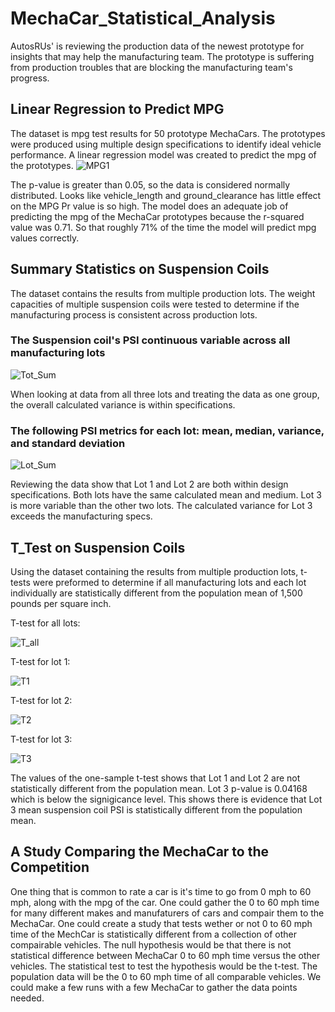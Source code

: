 # MechaCar_Statistical_Analysis
AutosRUs' is reviewing the production data of the newest prototype for insights that may help the manufacturing team. The prototype is suffering from production troubles that are blocking the manufacturing team's progress.

## Linear Regression to Predict MPG
The dataset is mpg test results for 50 prototype MechaCars.  The prototypes were produced using multiple design specifications to identify ideal vehicle performance.  A linear regression model was created to predict the mpg of the prototypes.
![MPG1](https://user-images.githubusercontent.com/98991575/174439872-dccf7187-806c-4ae2-a3bc-e6d40db087b4.png)

The p-value is greater than 0.05, so the data is considered normally distributed. Looks like vehicle_length and ground_clearance has little effect on the MPG Pr value is so high. The model does an adequate job of predicting the mpg of the MechaCar prototypes because the r-squared value was 0.71.  So  that roughly 71% of the time the model will predict mpg values correctly.


## Summary Statistics on Suspension Coils
The dataset contains the results from multiple production lots.  The weight capacities of multiple suspension coils were tested to determine if the manufacturing process is consistent across production lots.
### The Suspension coil's PSI continuous variable across all manufacturing lots
![Tot_Sum](https://user-images.githubusercontent.com/98991575/174440231-8f04958e-a29a-4588-970b-3579763ec1d3.png)

When looking at data from all three lots and treating the data as one group, the overall calculated variance is within specifications.

### The following PSI metrics for each lot: mean, median, variance, and standard deviation
![Lot_Sum](https://user-images.githubusercontent.com/98991575/174440243-c4457940-b916-4956-9d42-518458cdda01.png)

Reviewing the data show that Lot 1 and Lot 2 are both within design specifications.  Both lots have the same calculated mean and medium.  Lot 3 is more variable than the other two lots.  The calculated variance for Lot 3 exceeds the manufacturing specs.

## T_Test on Suspension Coils
Using the dataset containing the results from multiple production lots, t-tests were preformed to determine if all manufacturing lots and each lot individually are statistically different from the population mean of 1,500 pounds per square inch.

T-test for all lots:

![T_all](https://user-images.githubusercontent.com/98991575/174441379-391c2056-461d-44cd-be03-f06f5fb83cac.png)

T-test for lot 1:

![T1](https://user-images.githubusercontent.com/98991575/174441383-b70b648f-174b-4554-a089-e13fa4d57281.png)

T-test for lot 2:

![T2](https://user-images.githubusercontent.com/98991575/174441388-4eeef6e7-0b3f-45de-b60b-91f55c7651df.png)

T-test for lot 3:

![T3](https://user-images.githubusercontent.com/98991575/174441392-b0e9e686-ae98-49f1-b24a-96448d236231.png)

The values of the one-sample t-test shows that Lot 1 and Lot 2 are not statistically different from the population mean.  Lot 3 p-value is 0.04168 which is below the signigicance level.  This shows there is evidence that Lot 3 mean suspension coil PSI is statistically different from the population mean.

## A Study Comparing the MechaCar to the Competition

One thing that is common to rate a car is it's time to go from 0 mph to 60 mph, along with the mpg of the car.  One could gather the 0 to 60 mph time for many different makes and manufaturers of cars and compair them to the MechaCar.  One could create a study that tests wether or not 0 to 60 mph time of the MechCar is statistically different from a collection of other compairable vehicles.  The null hypothesis would be that there is not statistical difference between MechaCar 0 to 60 mph time  versus the other vehicles.  The statistical test to test the hypothesis would be the t-test. The population data will be the 0 to 60 mph time of all comparable vehicles.  We could make a few runs with a few MechaCar to gather the data points needed.
